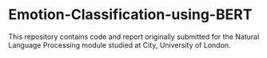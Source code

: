 # Emotion-Classification-using-BERT
This repository contains code and report originally submitted for the Natural Language Processing module studied at City, University of London.
